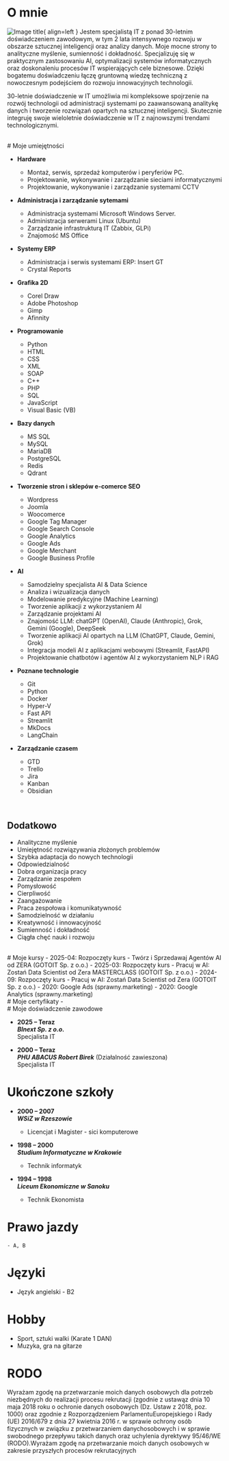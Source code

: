 # O mnie

![Image title](https://robertbirek.github.io/aboutme/assets/rb.jpg){ align=left }
Jestem specjalistą IT z ponad 30-letnim doświadczeniem zawodowym, w tym 2 lata intensywnego rozwoju w obszarze sztucznej inteligencji oraz analizy danych. Moje mocne strony to analityczne myślenie, sumienność i dokładność. Specjalizuję się w praktycznym zastosowaniu AI, optymalizacji systemów informatycznych oraz doskonaleniu procesów IT wspierających cele biznesowe. Dzięki bogatemu doświadczeniu łączę gruntowną wiedzę techniczną z nowoczesnym podejściem do rozwoju innowacyjnych technologii.

30-letnie doświadczenie w IT umożliwia mi kompleksowe spojrzenie na rozwój technologii od administracji systemami po zaawansowaną analitykę danych i tworzenie rozwiązań opartych na sztucznej inteligencji. Skutecznie integruję swoje wieloletnie doświadczenie w IT z najnowszymi trendami technologicznymi.


</br>
# Moje umiejętności

- **Hardware**<br>
    - Montaż, serwis, sprzedaż komputerów i peryferiów PC.
    - Projektowanie, wykonywanie i zarządzanie sieciami informatycznymi
    - Projektowanie, wykonywanie i zarządzanie systemami CCTV 

- **Administracja i zarządzanie sytemami**<br>
    - Administracja systemami Microsoft Windows Server.
    - Administracja serwerami Linux (Ubuntu)
    - Zarządzanie infrastrukturą IT (Zabbix, GLPi)
    - Znajomość MS Office

- **Systemy ERP**<br>
    - Administracja i serwis systemami ERP: Insert GT
    - Crystal Reports

- **Grafika 2D**<br>
    - Corel Draw
    - Adobe Photoshop
    - Gimp
    - Afinnity

- **Programowanie**<br>
    - Python
    - HTML
    - CSS
    - XML
    - SOAP
    - C++
    - PHP
    - SQL
    - JavaScript
    - Visual Basic (VB)

- **Bazy danych**<br>
    - MS SQL
    - MySQL
    - MariaDB
    - PostgreSQL
    - Redis
    - Qdrant

- **Tworzenie stron i sklepów e-comerce SEO**<br>
    - Wordpress
    - Joomla
    - Woocomerce
    - Google Tag Manager
    - Google Search Console
    - Google Analytics
    - Google Ads
    - Google Merchant
    - Google Business Profile

- **AI**<br>
    - Samodzielny specjalista AI & Data Science
    - Analiza i wizualizacja danych
    - Modelowanie predykcyjne (Machine Learning)
    - Tworzenie aplikacji z wykorzystaniem AI
    - Zarządzanie projektami AI
    - Znajomość LLM: chatGPT (OpenAI), Claude (Anthropic), Grok, Gemini (Google), DeepSeek
    - Tworzenie aplikacji AI opartych na LLM (ChatGPT, Claude, Gemini, Grok)
    - Integracja modeli AI z aplikacjami webowymi (Streamlit, FastAPI)
    - Projektowanie chatbotów i agentów AI z wykorzystaniem NLP i RAG

- **Poznane technologie**<br>
    - Git
    - Python
    - Docker
    - Hyper-V
    - Fast API
    - Streamlit
    - MkDocs
    - LangChain

- **Zarządzanie czasem**<br>
    - GTD
    - Trello
    - Jira
    - Kanban
    - Obsidian   

</br>

## Dodatkowo
- Analityczne myślenie
- Umiejętność rozwiązywania złożonych problemów
- Szybka adaptacja do nowych technologii
- Odpowiedzialność
- Dobra organizacja pracy
- Zarządzanie zespołem
- Pomysłowość
- Cierpliwość
- Zaangażowanie
- Praca zespołowa i komunikatywność
- Samodzielność w działaniu
- Kreatywność i innowacyjność
- Sumienność i dokładność
- Ciągła chęć nauki i rozwoju

</br>
# Moje kursy
- 2025-04: Rozpoczęty kurs - Twórz i Sprzedawaj Agentów AI od ZERA (GOTOIT Sp. z o.o.)
- 2025-03: Rozpoczęty kurs - Pracuj w AI: Zostań Data Scientist od Zera MASTERCLASS (GOTOIT Sp. z o.o.)
- 2024-09: Rozpoczęty kurs - Pracuj w AI: Zostań Data Scientist od Zera (GOTOIT Sp. z o.o.)
- 2020: Google Ads (sprawny.marketing)
- 2020: Google Analytics (sprawny.marketing)


</br>
# Moje certyfikaty
- 

</br>
# Moje doświadczenie zawodowe

- **2025 – Teraz**<br>
    ***BInext Sp. z o.o.***<br>
    Specjalista IT

- **2000 – Teraz**<br>
    ***PHU ABACUS Robert Birek***
    (Działalność zawieszona)<br>
    Specjalista IT

# Ukończone szkoły
- **2000 – 2007**<br>
    ***WSiZ w Rzeszowie***
    - Licencjat i Magister - sici komputerowe

- **1998 – 2000**<br>
    ***Studium Informatyczne w Krakowie***
    - Technik informatyk

- **1994 – 1998**<br>
    ***Liceum Ekonomiczne w Sanoku***
    - Technik Ekonomista 

# Prawo jazdy
    - A, B

# Języki
- Język angielski - B2

# Hobby
- Sport, sztuki walki (Karate 1 DAN)
- Muzyka, gra na gitarze


# RODO
Wyrażam zgodę na przetwarzanie moich danych osobowych dla potrzeb niezbędnych do realizacji procesu rekrutacji (zgodnie z ustawąz dnia 10 maja 2018 roku o ochronie danych osobowych (Dz. Ustaw z 2018, poz. 1000) oraz zgodnie z Rozporządzeniem ParlamentuEuropejskiego i Rady (UE) 2016/679 z dnia 27 kwietnia 2016 r. w sprawie ochrony osób fizycznych w związku z przetwarzaniem danychosobowych i w sprawie swobodnego przepływu takich danych oraz uchylenia dyrektywy 95/46/WE (RODO).Wyrażam zgodę na przetwarzanie moich danych osobowych w zakresie przyszłych procesów rekrutacyjnych